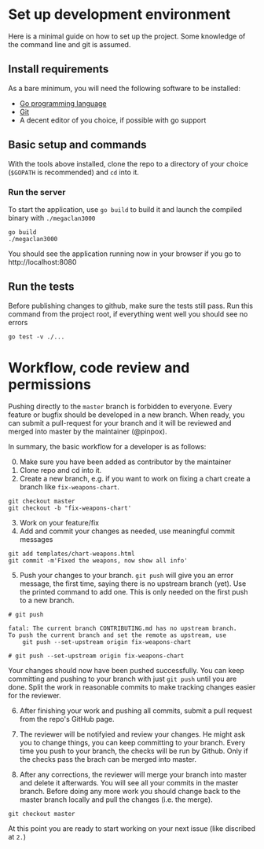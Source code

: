 



# Set up development environment

Here is a minimal guide on how to set up the project. Some knowledge of the
command line and git is assumed.

## Install requirements

As a bare minimum, you will need the following software to be installed:

- [Go programming language](https://golang.org/doc/install#install)
- [Git](https://git-scm.com/book/en/v2/Getting-Started-Installing-Git)
- A decent editor of you choice, if possible with go support

## Basic setup and commands

With the tools above installed, clone the repo to a directory of your choice
(`$GOPATH` is recommended) and `cd` into it.

### Run the server

To start the application, use `go build` to build it and launch the compiled
binary with `./megaclan3000`

```
go build
./megaclan3000
```

You should see the application  running now in your browser if you go to
http://localhost:8080

## Run the tests

Before publishing changes to github, make sure the tests still pass. Run this
command from the project root, if everything went well you should see no errors

```
go test -v ./...
```

# Workflow, code review and permissions

Pushing directly to the `master` branch is forbidden to everyone. Every feature
or bugfix should be developed in a new branch. When ready, you can submit a
pull-request for your branch and it will be reviewed and merged into master by
the maintainer (@pinpox).

In summary, the basic workflow for a developer is as follows:

0. Make sure you have been added as contributor by the maintainer
1. Clone repo and cd into it.
2. Create a new branch, e.g. if you want to work on fixing a chart create a
   branch like `fix-weapons-chart`.

```
git checkout master
git checkout -b "fix-weapons-chart'
```

3. Work on your feature/fix
4. Add and commit your changes as needed, use meaningful commit messages

```
git add templates/chart-weapons.html
git commit -m'Fixed the weapons, now show all info'
```

5. Push your changes to your branch. `git push` will give you an error message,
   the first time, saying there is no upstream branch (yet). Use the printed
   command to add one. This is only needed on the first push to a new branch.

```
# git push

fatal: The current branch CONTRIBUTING.md has no upstream branch.
To push the current branch and set the remote as upstream, use
    git push --set-upstream origin fix-weapons-chart

# git push --set-upstream origin fix-weapons-chart
```

Your changes should now have been pushed successfully. You can keep committing
and pushing to your branch with just `git push` until you are done. Split the
work in reasonable commits to make tracking changes easier for the reviewer.

6. After finishing your work and pushing all commits, submit a pull request from
   the repo's GitHub page.

7. The reviewer will be notifyied and review your changes. He might ask you to
   change things, you can keep committing to your branch. Every time you push to
   your branch, the checks will be run by Github. Only if the checks pass the
   brach can be merged into master.

8. After any corrections, the reviewer will merge your branch into master and
   delete it afterwards. You will see all your commits in the master branch.
   Before doing any more work you should change back to the master branch
   locally and pull the changes (i.e. the merge).

```
git checkout master
```

At this point you are ready to start working on your next issue (like discribed
at `2.`)

